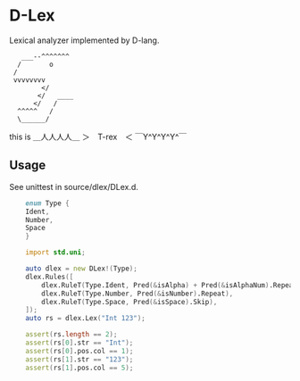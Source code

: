 # D-Lex

Lexical analyzer implemented by D-lang.

```
   ___--^^^^^^^
  /       o
 /
 vvvvvvvv
        </
       </   ____
      </   /
  ^^^^^   /
  \______/

```

this is 
＿人人人人＿
＞　T-rex　＜
￣Y^Y^Y^Y^￣

## Usage

See unittest in source/dlex/DLex.d.

```d
    enum Type {
	Ident,
	Number,
	Space
    }

    import std.uni;

    auto dlex = new DLex!(Type);
    dlex.Rules([
	    dlex.RuleT(Type.Ident, Pred(&isAlpha) + Pred(&isAlphaNum).Repeat),
	    dlex.RuleT(Type.Number, Pred(&isNumber).Repeat),
	    dlex.RuleT(Type.Space, Pred(&isSpace).Skip),
    ]);
    auto rs = dlex.Lex("Int 123");

    assert(rs.length == 2);
    assert(rs[0].str == "Int");
    assert(rs[0].pos.col == 1);
    assert(rs[1].str == "123");
    assert(rs[1].pos.col == 5);
```

